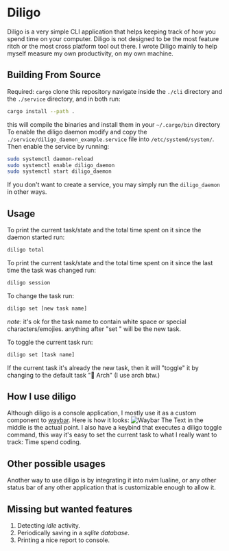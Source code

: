 # Diligo

Diligo is a very simple CLI application that helps keeping track of how you spend time on your computer.
Diligo is not designed to be the most feature ritch or the most cross platform tool out there.
I wrote Diligo mainly to help myself measure my own productivity, on my own machine.

## Building From Source
Required: `cargo`
clone this repository
navigate inside the `./cli` directory and the `./service` directory, and in both run:
```bash
cargo install --path .
```
this will compile the binaries and install them in your `~/.cargo/bin` directory
To enable the diligo daemon modify and copy the `./service/diligo_daemon_example.service` file into `/etc/systemd/system/`.
Then enable the service by running:
```bash
sudo systemctl daemon-reload
sudo systemctl enable diligo_daemon
sudo systemctl start diligo_daemon
```
If you don't want to create a service, you may simply run the `diligo_daemon` in other ways.

## Usage
To print the current task/state and the total time spent on it since the daemon started run:
```bash
diligo total
```

To print the current task/state and the total time spent on it since the last time the task was changed run:
```bash
diligo session
```

To change the task run:
```bash
diligo set [new task name]
```
*note:* it's ok for the task name to contain white space or special characters/emojies. anything after "set " will be the new task.

To toggle the current task run:
```bash
diligo set [task name]
```
If the current task it's already the new task, then it will "toggle" it by changing to the default task " Arch" (I use arch btw.)

## How I use diligo
Although diligo is a console application, I mostly use it as a custom component to [waybar](https://github.com/Alexays/Waybar).
Here is how it looks:
![Waybar](https://github.com/xelox/diligo/blob/main/waybar.png?raw=true)
The Text in the middle is the actual point.
I also have a keybind that executes a diligo toggle command, this way it's easy to set the current task to what I really want to track: Time spend coding.

## Other possible usages
Another way to use diligo is by integrating it into nvim lualine, or any other status bar of any other application that is customizable enough to allow it.

## Missing but wanted features
1. Detecting *idle* activity.
2. Periodically saving in a *sqlite database*.
3. Printing a nice report to console.
